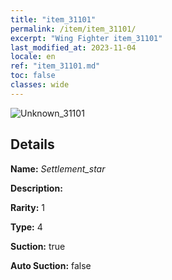 ```yaml
---
title: "item_31101"
permalink: /item/item_31101/
excerpt: "Wing Fighter item_31101"
last_modified_at: 2023-11-04
locale: en
ref: "item_31101.md"
toc: false
classes: wide
---
```



 ![Unknown_31101](/images/item/Settlement_star_p.png)



## Details

 **Name:** *Settlement_star* 

 **Description:** 

 **Rarity:** 1 

 **Type:** 4 

 **Suction:** true 

 **Auto Suction:** false 


